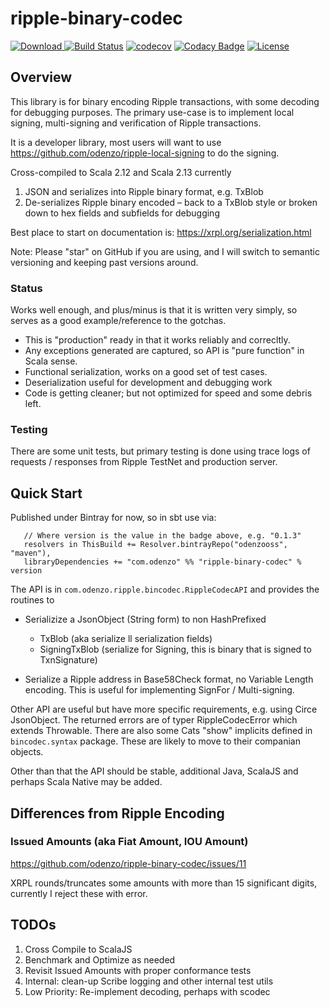 
# ripple-binary-codec
[ ![Download](https://api.bintray.com/packages/odenzooss/maven/ripple-binary-codec/images/download.svg
) ](https://bintray.com/odenzoos/maven/ripple-binary-codec/0.1.3/link)
[![Build Status](https://travis-ci.com/odenzo/ripple-binary-codec.svg?branch=master)](https://travis-ci.com/odenzo/ripple-binary-codec)
[![codecov](https://codecov.io/gh/odenzo/ripple-binary-codec/branch/master/graph/badge.svg)](https://codecov.io/gh/odenzo/ripple-binary-codec)
[![Codacy Badge](https://api.codacy.com/project/badge/Grade/0ec6db4a57fc4de98a9f52f80a39dc1a)](https://www.codacy.com/app/odenzo/ripple-binary-codec?utm_source=github.com&amp;utm_medium=referral&amp;utm_content=odenzo/ripple-binary-codec&amp;utm_campaign=Badge_Grade)
[![License](https://img.shields.io/badge/License-Apache%202.0-blue.svg)](https://opensource.org/licenses/Apache-2.0)

## Overview

This library is for binary encoding Ripple transactions, with some decoding for debugging purposes.
The primary use-case is to implement local signing, multi-signing and verification of Ripple transactions.

It is a developer library, most users will want to use https://github.com/odenzo/ripple-local-signing to do the signing.

Cross-compiled to Scala 2.12 and Scala 2.13 currently

1. JSON and serializes into Ripple binary format, e.g. TxBlob
2. De-serializes Ripple binary encoded – back to a TxBlob style or broken down to hex fields and subfields for debugging

  
Best place to start on documentation is:
https://xrpl.org/serialization.html

Note: Please "star" on GitHub if you are using, and I will switch to semantic versioning and keeping past versions
 around.

### Status

Works well enough, and plus/minus is that it is written very simply, so serves as a good example/reference to the
 gotchas. 

- This is "production" ready in that it works reliably and correcltly.
- Any exceptions generated are captured, so API is "pure function" in Scala sense.
- Functional serialization, works on a good set of test cases.
- Deserialization useful for development and debugging work
- Code is getting cleaner;  but not optimized for speed and some debris left. 




### Testing

There are some unit tests, but primary testing is done using trace logs of requests / responses from Ripple TestNet
 and production server.

## Quick Start

Published under Bintray for now, so in sbt use via:

```
   // Where version is the value in the badge above, e.g. "0.1.3" 
   resolvers in ThisBuild += Resolver.bintrayRepo("odenzooss", "maven"),
   libraryDependencies += "com.odenzo" %% "ripple-binary-codec" % version
```

The API is in   `com.odenzo.ripple.bincodec.RippleCodecAPI` and provides the routines to 

- Serializize a JsonObject (String form) to non HashPrefixed
    * TxBlob  (aka serialize ll serialization fields)
    * SigningTxBlob (serialize for Signing, this is binary that is signed to TxnSignature)
    
- Serialize a Ripple address in Base58Check format, no Variable Length encoding. This 
is useful for implementing SignFor / Multi-signing.

Other API are useful but have more specific requirements, e.g. using Circe JsonObject.
The returned errors are of typer RippleCodecError which extends Throwable.
There are also some Cats "show" implicits defined in `bincodec.syntax` package.
These are likely to move to their companian objects. 

Other than that the API should be stable, additional Java, ScalaJS and perhaps Scala Native may be added.
  
    


## Differences from Ripple Encoding

### Issued Amounts (aka Fiat Amount, IOU Amount)


https://github.com/odenzo/ripple-binary-codec/issues/11

XRPL rounds/truncates some amounts with more than 15 significant digits, currently I reject these with error.



## TODOs

1) Cross Compile to ScalaJS 
2) Benchmark and Optimize as needed
3) Revisit Issued Amounts with proper conformance tests
4) Internal: clean-up Scribe logging and other internal test utils
5) Low Priority: Re-implement decoding, perhaps with scodec
